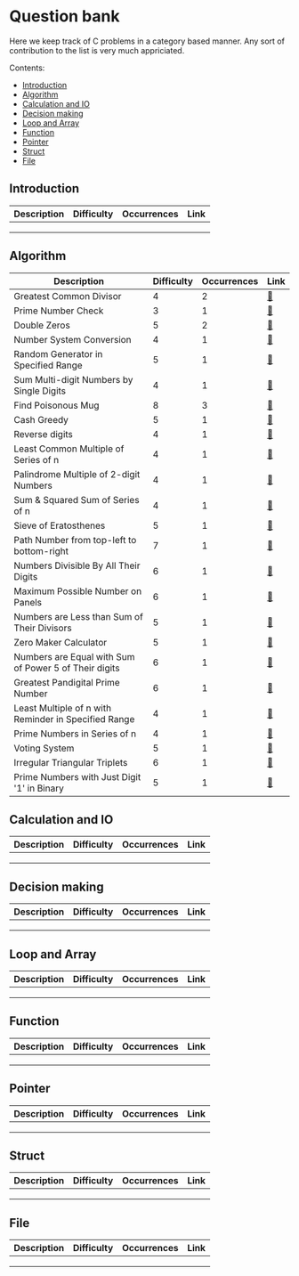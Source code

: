 # Question bank

Here we keep track of C problems in a category based manner.
Any sort of contribution to the list is very much appriciated.

Contents:

 - [Introduction](#introduction)
 - [Algorithm](#algorithm)
 - [Calculation and IO](#calculation-and-io)
 - [Decision making](#decision-making)
 - [Loop and Array](#loop-and-array)
 - [Function](#function)
 - [Pointer](#pointer)
 - [Struct](#struct)
 - [File](#file)

## Introduction

| Description | Difficulty | Occurrences | Link |
|-------------|------------|-------------|------|
|             |            |             |      |
|             |            |             |      |
|             |            |             |      |


## Algorithm
| Description | Difficulty | Occurrences | Link |
|-------------|------------|-------------|------|
| Greatest Common Divisor | 4 | 2 | [:link:](./algorithm/greatest-common-divisor/p1.md) |
| Prime Number Check | 3 | 1 | [:link:](./algorithm/prime-number-check/p2.md) |
| Double Zeros | 5 | 2 | [:link:](./algorithm/double-zeros/p2.md) |
| Number System Conversion | 4 | 1 | [:link:](./algorithm/number-system-conversion/p7.md) |
| Random Generator in Specified Range | 5 | 1 | [:link:](./algorithm/range-random-generator/p4.md) |
| Sum Multi-digit Numbers by Single Digits | 4 | 1 | [:link:](./algorithm/multi-digit-sum-by-single-digit-sum/p5.md) |
| Find Poisonous Mug | 8 | 3 | [:link:](./algorithm/find-poisonous-mug/p9.md) |
| Cash Greedy | 5 | 1 | [:link:](./algorithm/cash-greedy/p6.md) |
| Reverse digits | 4 | 1 | [:link:](./algorithm/reverse-digits/p3.md) |
| Least Common Multiple of Series of n | 4 | 1 | [:link:](./algorithm/least-common-multiple-of-series/p4.md) |
| Palindrome Multiple of 2-digit Numbers | 4 | 1 | [:link:](./algorithm/palindrome-multiple-of-two-digit-numbers/p5.md) |
| Sum & Squared Sum of Series of n | 4 | 1 | [:link:](./algorithm/sum-&-squared-sum-of-series/p6.md) |
| Sieve of Eratosthenes | 5 | 1 | [:link:](./algorithm/sieve-of-eratosthenes/p7.md) |
| Path Number from top-left to bottom-right | 7 | 1 | [:link:](./algorithm/find-all-path-number/p8.md) |
| Numbers Divisible By All Their Digits | 6 | 1 | [:link:](./algorithm/numbers-divisible-by-all-their-digits/p1.md) |
| Maximum Possible Number on Panels | 6 | 1 | [:link:](./algorithm/max-possible-number-on-panels/p2.md) |
| Numbers are Less than Sum of Their Divisors | 5 | 1 | [:link:](./algorithm/numbers-lt-sum-their-divisors/p3.md) |
| Zero Maker Calculator | 5 | 1 | [:link:](./algorithm/zero-maker-calculator/p4.md) |
| Numbers are Equal with Sum of Power 5 of Their digits | 6 | 1 | [:link:](./algorithm/numbers-eq-sum-of-power-5-of-digits/p5.md) |
| Greatest Pandigital Prime Number | 6 | 1 | [:link:](./algorithm/greatest-pandigital-prime-number/p6.md) |
| Least Multiple of n with Reminder in Specified Range | 4 | 1 | [:link:](./algorithm/least-multiple-with-reminder-in-specified-range/p3.md) |
| Prime Numbers in Series of n | 4 | 1 | [:link:](./algorithm/prime-numbers-in-series-of-n/p4.md) |
| Voting System | 5 | 1 | [:link:](./algorithm/voting-system/p5.md) |
| Irregular Triangular Triplets | 6 | 1 | [:link:](./algorithm/irregular-triangular-triplet/p7.md) |
| Prime Numbers with Just Digit '1' in Binary | 5 | 1 | [:link:](./algorithm/prime-numbers-with-just-1-in-binary/p8.md) |

## Calculation and IO
| Description | Difficulty | Occurrences | Link |
|-------------|------------|-------------|------|
|             |            |             |      |
|             |            |             |      |
|             |            |             |      |


## Decision making
| Description | Difficulty | Occurrences | Link |
|-------------|------------|-------------|------|
|             |            |             |      |
|             |            |             |      |
|             |            |             |      |


## Loop and Array
| Description | Difficulty | Occurrences | Link |
|-------------|------------|-------------|------|
|             |            |             |      |
|             |            |             |      |
|             |            |             |      |


## Function
| Description | Difficulty | Occurrences | Link |
|-------------|------------|-------------|------|
|             |            |             |      |
|             |            |             |      |
|             |            |             |      |

## Pointer
| Description | Difficulty | Occurrences | Link |
|-------------|------------|-------------|------|
|             |            |             |      |
|             |            |             |      |
|             |            |             |      |


## Struct
| Description | Difficulty | Occurrences | Link |
|-------------|------------|-------------|------|
|             |            |             |      |
|             |            |             |      |
|             |            |             |      |


## File
| Description | Difficulty | Occurrences | Link |
|-------------|------------|-------------|------|
|             |            |             |      |
|             |            |             |      |
|             |            |             |      |

